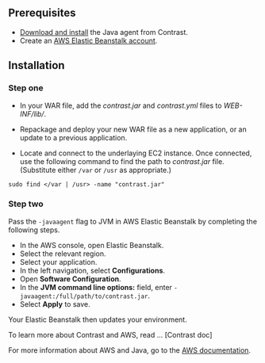 <!--
title: "Installing on AWS"
description: "AWS installation process"
tags: "java agent installation AWS"
-->

## Prerequisites

* [Download and install](installation-setup.html#onboard) the Java agent from Contrast.
* Create an [AWS Elastic Beanstalk account](https://aws.amazon.com/elasticbeanstalk/). 

## Installation 

### Step one 

* In your WAR file, add the *contrast.jar* and *contrast.yml* files to *WEB-INF/lib/*.

* Repackage and deploy your new WAR file as a new application, or an update to a previous application.

* Locate and connect to the underlaying EC2 instance. Once connected, use the following command to find the path to *contrast.jar* file. (Substitute either `/var` or `/usr` as appropriate.)

```
sudo find </var | /usr> -name "contrast.jar"
```

### Step two 

Pass the `-javaagent` flag to JVM in AWS Elastic Beanstalk by completing the following steps.

* In the AWS console, open Elastic Beanstalk.
* Select the relevant region.
* Select your application.
* In the left navigation, select **Configurations**.
* Open **Software Configuration**.
* In the **JVM command line options:** field, enter `-javaagent:/full/path/to/contrast.jar`. 
* Select **Apply** to save.

Your Elastic Beanstalk then updates your environment.




To learn more about Contrast and AWS, read ... [Contrast doc] 

For more information about AWS and Java, go to the [AWS documentation](http://docs.aws.amazon.com/elasticbeanstalk/latest/dg/java-getstarted.html). 

